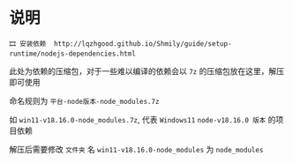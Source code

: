 # 说明

```
🎞️ 安装依赖  http://lqzhgood.github.io/Shmily/guide/setup-runtime/nodejs-dependencies.html 
```

此处为依赖的压缩包，对于一些难以编译的依赖会以 `7z` 的压缩包放在这里，解压即可使用

命名规则为 `平台-node版本-node_modules.7z`

如 `win11-v18.16.0-node_modules.7z`, 代表 `Windows11` `node-v18.16.0 版本` 的项目依赖

解压后需要修改 `文件夹` 名  `win11-v18.16.0-node_modules` 为 `node_modules`
